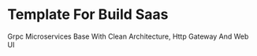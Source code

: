 # Template For Build Saas

Grpc Microservices Base With Clean Architecture, Http Gateway And Web UI 
